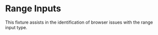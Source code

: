 # Range Inputs

This fixture assists in the identification of browser issues with the range
input type.

